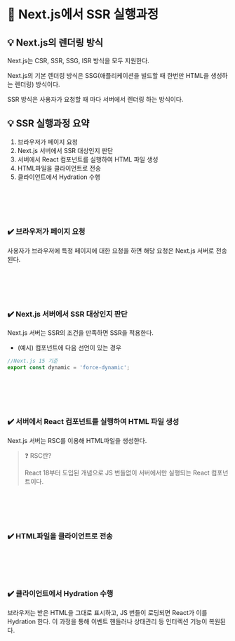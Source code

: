 # 📜 Next.js에서 SSR 실행과정

## 💡 Next.js의 렌더링 방식
Next.js는 CSR, SSR, SSG, ISR 방식을 모두 지원한다.

Next.js의 기본 렌더링 방식은 SSG(애플리케이션을 빌드할 때 한번만 HTML을 생성하는 렌더링) 방식이다.

SSR 방식은 사용자가 요청할 때 마다 서버에서 렌더링 하는 방식이다.

## 💡 SSR 실행과정 요약
1. 브라우저가 페이지 요청
2. Next.js 서버에서 SSR 대상인지 판단
3. 서버에서 React 컴포넌트를 실행하여 HTML 파일 생성
4. HTML파일을 클라이언트로 전송
5. 클라이언트에서 Hydration 수행

<br></br>
---

### ✔️ 브라우저가 페이지 요청
사용자가 브라우저에 특정 페이지에 대한 요청을 하면 해당 요청은 Next.js 서버로 전송된다.

<br></br>
---

### ✔️ Next.js 서버에서 SSR 대상인지 판단
Next.js 서버는 SSR의 조건을 만족하면 SSR을 적용한다.

- (예시) 컴포넌트에 다음 선언이 있는 경우
```ts
//Next.js 15 기준
export const dynamic = 'force-dynamic';
```

<br></br>
---

### ✔️ 서버에서 React 컴포넌트를 실행하여 HTML 파일 생성
Next.js 서버는 RSC를 이용해 HTML파일을 생성한다.

> ❓ RSC란?
>
> React 18부터 도입된 개념으로 JS 번들없이 서버에서만 실행되는 React 컴포넌트이다.

<br></br>
---

### ✔️ HTML파일을 클라이언트로 전송

<br></br>
---

### ✔️ 클라이언트에서 Hydration 수행
브라우저는 받은 HTML을 그대로 표시하고, JS 번들이 로딩되면 React가 이를 Hydration 한다.
이 과정을 통해 이벤트 핸들러나 상태관리 등 인터렉션 기능이 복원된다.
